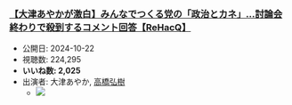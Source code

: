 ### [【大津あやかが激白】みんなでつくる党の「政治とカネ」…討論会終わりで殺到するコメント回答【ReHacQ】](https://www.youtube.com/watch?v=fiCJgcV6h1w)
-   公開日: 2024-10-22
-   視聴数: 224,295
-   **いいね数: 2,025**
-   出演者: 大津あやか, [高橋弘樹](/rehacq_fan/people/高橋弘樹 "wikilink")
    - [![](https://img.youtube.com/vi/fiCJgcV6h1w/hqdefault.jpg)](https://www.youtube.com/watch?v=fiCJgcV6h1w)

